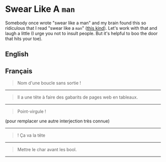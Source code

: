 # Swear Like A `man`

Somebody once wrote "swear like a man" and my brain found this so ridiculous that I read "swear like a `man`" ([this kind](https://en.wikipedia.org/wiki/Man_page)). Let's work with that and laugh a little (I urge you not to insult people. But it's helpful to boo the door that hits your toe).

## English

## Français

> Nom d'une boucle sans sortie !

---

> Il a une tête à faire des gabarits de pages web en tableaux.

---

> Point-virgule ! 

(pour remplacer une autre interjection très connue)

---

> ! Ça va la tête

---

> Mettre le char avant les bool.

---

